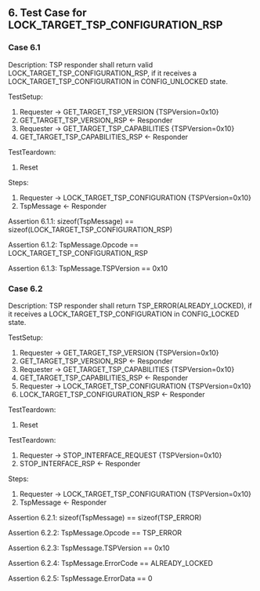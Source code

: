 ## 6. Test Case for LOCK_TARGET_TSP_CONFIGURATION_RSP

### Case 6.1

Description: TSP responder shall return valid LOCK_TARGET_TSP_CONFIGURATION_RSP, if it receives a LOCK_TARGET_TSP_CONFIGURATION in CONFIG_UNLOCKED state.

TestSetup:
1. Requester -> GET_TARGET_TSP_VERSION {TSPVersion=0x10}
2. GET_TARGET_TSP_VERSION_RSP <- Responder
3. Requester -> GET_TARGET_TSP_CAPABILITIES {TSPVersion=0x10}
4. GET_TARGET_TSP_CAPABILITIES_RSP <- Responder

TestTeardown:
1. Reset

Steps:
1. Requester -> LOCK_TARGET_TSP_CONFIGURATION {TSPVersion=0x10}
2. TspMessage <- Responder

Assertion 6.1.1:
    sizeof(TspMessage) == sizeof(LOCK_TARGET_TSP_CONFIGURATION_RSP)

Assertion 6.1.2:
    TspMessage.Opcode == LOCK_TARGET_TSP_CONFIGURATION_RSP

Assertion 6.1.3:
    TspMessage.TSPVersion == 0x10

### Case 6.2

Description: TSP responder shall return TSP_ERROR(ALREADY_LOCKED), if it receives a LOCK_TARGET_TSP_CONFIGURATION in CONFIG_LOCKED state.

TestSetup:
1. Requester -> GET_TARGET_TSP_VERSION {TSPVersion=0x10}
2. GET_TARGET_TSP_VERSION_RSP <- Responder
3. Requester -> GET_TARGET_TSP_CAPABILITIES {TSPVersion=0x10}
4. GET_TARGET_TSP_CAPABILITIES_RSP <- Responder
5. Requester -> LOCK_TARGET_TSP_CONFIGURATION {TSPVersion=0x10}
6. LOCK_TARGET_TSP_CONFIGURATION_RSP <- Responder

TestTeardown:
1. Reset

TestTeardown:
1. Requester -> STOP_INTERFACE_REQUEST {TSPVersion=0x10}
2. STOP_INTERFACE_RSP <- Responder

Steps:
1. Requester -> LOCK_TARGET_TSP_CONFIGURATION {TSPVersion=0x10}
2. TspMessage <- Responder

Assertion 6.2.1:
    sizeof(TspMessage) == sizeof(TSP_ERROR)

Assertion 6.2.2:
    TspMessage.Opcode == TSP_ERROR

Assertion 6.2.3:
    TspMessage.TSPVersion == 0x10

Assertion 6.2.4:
    TspMessage.ErrorCode == ALREADY_LOCKED

Assertion 6.2.5:
    TspMessage.ErrorData == 0
